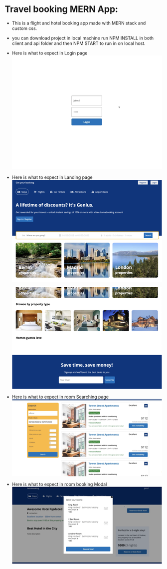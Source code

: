 # Travel booking MERN App:

- This is a flight and hotel booking app made with MERN stack and custom css.
- you can download project in local machine run NPM INSTALL in both client and api folder and then NPM START to run in on local host.

- Here is what to expect in Login page
  ![image login](./assets/ss0.png?raw=true "Image of login page")

- Here is what to expect in Landing page
  ![image of win](./assets/ss1.png?raw=true "Image of Landing page")

  ![image of win](./assets/ss2.png?raw=true "Image of Landing page")

- Here is what to expect in room Searching page
  ![image of win](./assets/ss3.png?raw=true "Image of room search page")

- Here is what to expect in room booking Modal
  ![image of win](./assets/ss4.png?raw=true "Image of reserve modal")
